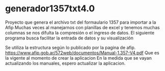 # generador1357txt4.0
Proyecto que genera el archivo txt del formaulario 1357 para importar a la Afip
Muchas veces al manejarnos con planillas de excel y tenemos muchas columnas se nos difulta la compresión o el ingreso de datos.
El siguiente programa busca facilitar la entrada de datos y su visualización

Se utiliza la estructura según lo publicado por la pagina de afip.
https://www.afip.gob.ar/572web/documentos/Manual-1.357-V4.pdf
Que es la vigente al momento de crear la aplicacion
En la medida que se vayan actualizando los manuales, espero actualizar la aplicacion.




